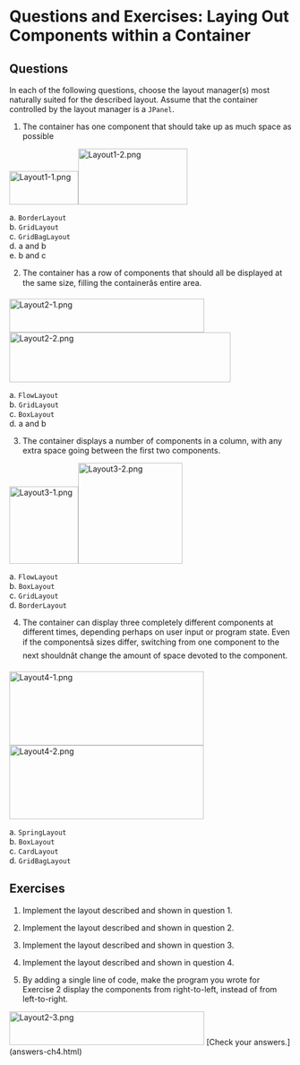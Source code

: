 
# Questions and Exercises: Laying Out Components within a Container

## Questions

In each of the following questions, choose the layout manager(s) most naturally suited for the described layout. Assume that the container controlled by the layout manager is a `JPanel`.

1. The container has one component that should take up as much space as possible<br />
<td width="50%"><img src="../../figures/uiswing/QandE/Layout1-1.png" width="123" height="60" align="bottom" alt="Layout1-1.png" /></td><td width="50%"><img src="../../figures/uiswing/QandE/Layout1-2.png" width="195" height="100" align="bottom" alt="Layout1-2.png" /></td>

a. `BorderLayout`<br />
b. `GridLayout`<br />
c. `GridBagLayout`<br />
d. a and b<br />
e. b and c

2. The container has a row of components that should all be displayed at the same size, filling the container&#226;&#128;&#153;s entire area.

<img src="../../figures/uiswing/QandE/Layout2-1.png" width="348" height="60" align="bottom" alt="Layout2-1.png" /> <img src="../../figures/uiswing/QandE/Layout2-2.png" width="395" height="89" align="bottom" alt="Layout2-2.png" />

a. `FlowLayout`<br />
b. `GridLayout`<br />
c. `BoxLayout`<br />
d. a and b

3. The container displays a number of components in a column, with any extra space going between the first two components.<br />
<td width="50%"><img src="../../figures/uiswing/QandE/Layout3-1.png" width="123" height="138" align="bottom" alt="Layout3-1.png" /></td><td width="50%"><img src="../../figures/uiswing/QandE/Layout3-2.png" width="186" height="180" align="bottom" alt="Layout3-2.png" /></td>

a. `FlowLayout`<br />
b. `BoxLayout`<br />
c. `GridLayout`<br />
d. `BorderLayout`

4. The container can display three completely different components at different times, depending perhaps on user input or program state. Even if the components&#226;&#128;&#153; sizes differ, switching from one component to the next shouldn&#226;&#128;&#153;t change the amount of space devoted to the component.

<img src="../../figures/uiswing/QandE/Layout4-1.png" width="347" height="132" align="bottom" alt="Layout4-1.png" /> <img src="../../figures/uiswing/QandE/Layout4-2.png" width="347" height="132" align="bottom" alt="Layout4-2.png" />

a. `SpringLayout`<br />
b. `BoxLayout`<br />
c. `CardLayout`<br />
d. `GridBagLayout`

## Exercises

1. Implement the layout described and shown in question 1.

2. Implement the layout described and shown in question 2.

3. Implement the layout described and shown in question 3.

4. Implement the layout described and shown in question 4.

5. By adding a single line of code, make the program you wrote for Exercise 2 display the components from right-to-left, instead of from left-to-right.

<img src="../../figures/uiswing/QandE/Layout2-3.png" width="348" height="60" align="bottom" alt="Layout2-3.png" />
[Check your answers.](answers-ch4.html)
